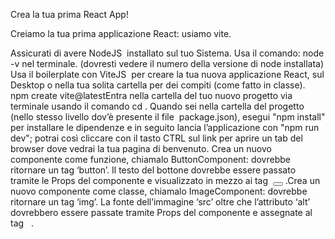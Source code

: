 Crea la tua prima React App!

Creiamo la tua prima applicazione React: usiamo vite.

Assicurati di avere NodeJS  installato sul tuo Sistema.
Usa il comando: node -v nel terminale. (dovresti vedere il numero della versione di node installata)
Usa il boilerplate con ViteJS  per creare la tua nuova applicazione React, sul Desktop o nella tua solita cartella per dei compiti (come fatto in classe). npm create vite@latestEntra nella cartella del tuo nuovo progetto via terminale usando il comando cd .
Quando sei nella cartella del progetto (nello stesso livello dov’è presente il file  package.json), esegui "npm install" per installare le dipendenze e in seguito lancia l’applicazione con "npm run dev"; potrai così cliccare con il tasto CTRL sul link per aprire un tab del browser dove vedrai la tua pagina di benvenuto.
Crea un nuovo componente come funzione, chiamalo ButtonComponent: dovrebbe ritornare un tag ‘button’. Il testo del bottone dovrebbe essere passato tramite le Props del componente e visualizzato in mezzo ai tag  <button></button> .Crea un nuovo componente come classe, chiamalo ImageComponent: dovrebbe ritornare un tag ‘img’. La fonte dell’immagine ‘src’ oltre che l’attributo ‘alt’ dovrebbero essere passate tramite Props del componente e assegnate al tag  <img /> .

